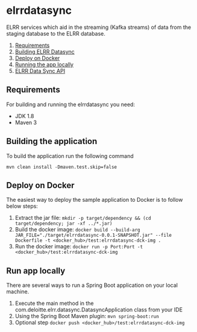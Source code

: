 # elrrdatasync

ELRR services which aid in the streaming (Kafka streams) of data from the staging database to the ELRR database.

1. [Requirements](#requirements)
2. [Building ELRR Datasync](#build-the-application)
3. [Deploy on Docker](#deploy-on-docker)
4. [Running the app locally](#run-app-locally)
5. [ELRR Data Sync API](docs/api/api.md)


## Requirements 

For building and running the elrrdatasync you need:
- JDK 1.8
- Maven 3



## Building the application 

To build the application run the following command

```shell
mvn clean install -Dmaven.test.skip=false
```


## Deploy on Docker 

The easiest way to deploy the sample application to Docker is to follow below steps:
1. Extract the jar file: ```mkdir -p target/dependency && (cd target/dependency; jar -xf ../*.jar)```
2. Build the docker image: ```docker build --build-arg JAR_FILE="./target/elrrdatasync-0.0.1-SNAPSHOT.jar" --file Dockerfile -t <docker_hub>/test:elrrdatasync-dck-img .```
3. Run the docker image: ```docker run -p Port:Port -t <docker_hub>/test:elrrdatasync-dck-img```



## Run app locally

There are several ways to run a Spring Boot application on your local machine.

1. Execute the main method in the com.deloitte.elrr.datasync.DatasyncApplication class from your IDE
2. Using the Spring Boot Maven plugin:  ```mvn spring-boot:run```
3. Optional step ```docker push <docker_hub>/test:elrrdatasync-dck-img```




